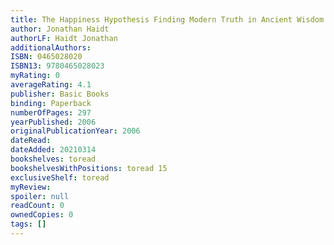 ```yaml
---
title: The Happiness Hypothesis Finding Modern Truth in Ancient Wisdom
author: Jonathan Haidt
authorLF: Haidt Jonathan
additionalAuthors: 
ISBN: 0465028020
ISBN13: 9780465028023
myRating: 0
averageRating: 4.1
publisher: Basic Books
binding: Paperback
numberOfPages: 297
yearPublished: 2006
originalPublicationYear: 2006
dateRead: 
dateAdded: 20210314
bookshelves: toread
bookshelvesWithPositions: toread 15
exclusiveShelf: toread
myReview: 
spoiler: null
readCount: 0
ownedCopies: 0
tags: []
---
```


